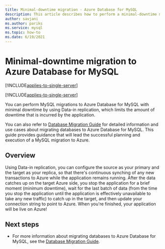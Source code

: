 ```yaml
---
title: Minimal-downtime migration - Azure Database for MySQL
description: This article describes how to perform a minimal-downtime migration of a MySQL database to Azure Database for MySQL.
author: savjani
ms.author: pariks
ms.service: mysql
ms.topic: how-to
ms.date: 6/19/2021
---
```


# Minimal-downtime migration to Azure Database for MySQL

[!INCLUDE[applies-to-single-server](includes/applies-to-single-server.md)]

[!INCLUDE[applies-to-single-server](includes/applies-to-single-server.md)]

You can perform MySQL migrations to Azure Database for MySQL with minimal downtime by using Data-in replication, which limits the amount of downtime that is incurred by the application.

You can also refer to [Database Migration Guide](https://github.com/Azure/azure-mysql/tree/master/MigrationGuide) for detailed information and use cases about migrating databases to Azure Database for MySQL. This guide provides guidance that will lead the successful planning and execution of a MySQL migration to Azure.

## Overview

Using Data-in replication, you can configure the source as your primary and the target as your replica, so that there's continuous synching of any new transactions to Azure while the application remains running. After the data catches up on the target Azure side, you stop the application for a brief moment (minimum downtime), wait for the last batch of data (from the time you stop the application until the application is effectively unavailable to take any new traffic) to catch up in the target, and then update your connection string to point to Azure. When you're finished, your application will be live on Azure!

## Next steps

- For more information about migrating databases to Azure Database for MySQL, see the [Database Migration Guide](https://github.com/Azure/azure-mysql/tree/master/MigrationGuide).
